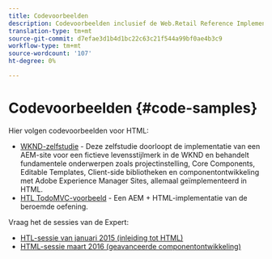 ```yaml
---
title: Codevoorbeelden
description: Codevoorbeelden inclusief de Web.Retail Reference Implementation
translation-type: tm+mt
source-git-commit: d7efae3d1b4d1bc22c63c21f544a99bf0ae4b3c9
workflow-type: tm+mt
source-wordcount: '107'
ht-degree: 0%

---
```



# Codevoorbeelden {#code-samples}

Hier volgen codevoorbeelden voor HTML:

* [WKND-zelfstudie](https://docs.adobe.com/content/help/en/experience-manager-learn/getting-started-wknd-tutorial-develop/overview.html) - Deze zelfstudie doorloopt de implementatie van een AEM-site voor een fictieve levensstijlmerk in de WKND en behandelt fundamentele onderwerpen zoals projectinstelling, Core Components, Editable Templates, Client-side bibliotheken en componentontwikkeling met Adobe Experience Manager Sites, allemaal geïmplementeerd in HTML.
* [HTL TodoMVC-voorbeeld](https://github.com/Adobe-Marketing-Cloud/aem-sightly-sample-todomvc) - Een AEM + HTML-implementatie van de beroemde oefening.

Vraag het de sessies van de Expert:

* [HTL-sessie van januari 2015 (inleiding tot HTML)](http://scottsdigitalcommunity.blogspot.ca/2015/01/upcoming-sessions-of-ask-aem-community.html)
* [HTML-sessie maart 2016 (geavanceerde componentontwikkeling)](http://scottsdigitalcommunity.blogspot.ca/2016/03/ask-aem-community-experts-deep-dive.html)

